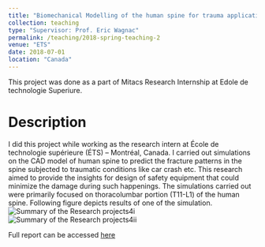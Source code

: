 ```yaml
---
title: "Biomechanical Modelling of the human spine for trauma applications"
collection: teaching
type: "Supervisor: Prof. Eric Wagnac"
permalink: /teaching/2018-spring-teaching-2
venue: "ETS"
date: 2018-07-01
location: "Canada"
---
```


This project was done as a part of Mitacs Research Internship at Edole de technologie Superiure.



Description
======
I did this project while working as the research intern at École de technologie supérieure (ÉTS) – Montréal, Canada. I carried out simulations on the CAD model of human spine to predict the fracture patterns in the spine subjected to traumatic conditions like car crash etc. This research aimed to provide the insights for design of safety equipment that could minimize the damage during such happenings. The simulations carried out were primarily focused on thoracolumbar portion (T11-L1) of the human spine. Following figure depicts results of one of the simulation.
![Summary of the Research projects4i](https://user-images.githubusercontent.com/63510912/132292746-b2323611-2e1b-4de1-a499-c8017f6190d0.jpg) ![Summary of the Research projects4ii](https://user-images.githubusercontent.com/63510912/132292766-a48cd6f8-0865-481d-9aa8-a723a73d811b.jpg)

Full report can be accessed [here](https://github.com/sheerazathar/sheerazathar.github.io/files/7119278/Biomechanical.modelling.of.the.human.spine.for.trauma.applications.pdf)

